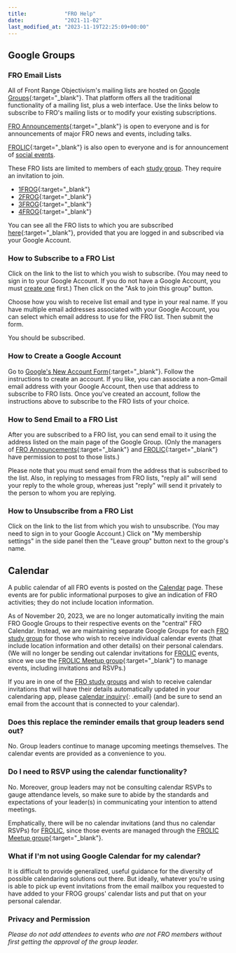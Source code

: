 ```yaml
---
title:            "FRO Help"
date:             "2021-11-02"
last_modified_at: "2023-11-19T22:25:09+00:00"
---
```


## Google Groups

### FRO Email Lists

All of Front Range Objectivism's mailing lists are hosted on [Google Groups](https://groups.google.com){:target="&lowbar;blank"}. That platform offers all the traditional functionality of a mailing list, plus a web interface. Use the links below to subscribe to FRO's mailing lists or to modify your existing subscriptions.

[FRO Announcements](http://groups.google.com/group/fro-frost){:target="&lowbar;blank"} is open to everyone and is for announcements of major FRO news and events, including talks.

[FROLIC](https://groups.google.com/g/fro-frolic){:target="&lowbar;blank"} is also open to everyone and is for announcement of [social events](/social-events/).

These FRO lists are limited to members of each [study group](/study-groups). They require an invitation to join.
* [1FROG](http://groups.google.com/group/fro-1frog){:target="&lowbar;blank"}
* [2FROG](http://groups.google.com/group/fro-2frog){:target="&lowbar;blank"}
* [3FROG](http://groups.google.com/group/fro-3frog){:target="&lowbar;blank"}
* [4FROG](http://groups.google.com/group/fro-4frog){:target="&lowbar;blank"}

You can see all the FRO lists to which you are subscribed [here](https://groups.google.com){:target="&lowbar;blank"}, provided that you are logged in and subscribed via your Google Account.

### How to Subscribe to a FRO List

Click on the link to the list to which you wish to subscribe. (You may need to sign in to your Google Account. If you do not have a Google Account, you must [create one](#how-to-create-a-google-account) first.) Then click on the "Ask to join this group" button.

Choose how you wish to receive list email and type in your real name. If you have multiple email addresses associated with your Google Account, you can select which email address to use for the FRO list. Then submit the form.

You should be subscribed.

### How to Create a Google Account

Go to [Google's New Account Form](https://www.google.com/accounts/NewAccount){:target="&lowbar;blank"}. Follow the instructions to create an account. If you like, you can associate a non-Gmail email address with your Google Account, then use that address to subscribe to FRO lists. Once you've created an account, follow the instructions above to subscribe to the FRO lists of your choice.

### How to Send Email to a FRO List

After you are subscribed to a FRO list, you can send email to it using the address listed on the main page of the Google Group. (Only the managers of [FRO Announcements](http://groups.google.com/group/fro-frost){:target="&lowbar;blank"} and [FROLIC](https://groups.google.com/g/fro-frolic){:target="&lowbar;blank"} have permission to post to those lists.)

Please note that you must send email from the address that is subscribed to the list. Also, in replying to messages from FRO lists, "reply all" will send your reply to the whole group, whereas just "reply" will send it privately to the person to whom you are replying.

### How to Unsubscribe from a FRO List

Click on the link to the list from which you wish to unsubscribe. (You may need to sign in to your Google Account.) Click on "My membership settings" in the side panel then the "Leave group" button next to the group's name.

## Calendar

A public calendar of all FRO events is posted on the [Calendar](/calendar/) page. These events are for public informational purposes to give an indication of FRO activities; they do not include location information.

As of November 20, 2023, we are no longer automatically inviting the main FRO Google Groups to their respective events on the "central" FRO Calendar. Instead, we are maintaining separate Google Groups for each [FRO study group](/study-groups/) for those who wish to receive individual calendar events (that include location information and other details) on their personal calendars. (We will no longer be sending out calendar invitations for [FROLIC](/social-events/) events, since we use the [FROLIC Meetup group](https://www.meetup.com/FROLIC-Denver/){:target="&lowbar;blank"} to manage events, including invitations and RSVPs.)

If you are in one of the [FRO study groups](/study-groups/) and wish to receive calendar invitations that will have their details automatically updated in your calendaring app, please [calendar inquiry](){: .email} (and be sure to send an email from the account that is connected to your calendar).

### Does this replace the reminder emails that group leaders send out?

No. Group leaders continue to manage upcoming meetings themselves. The calendar events are provided as a convenience to you.

### Do I need to RSVP using the calendar functionality?

No. Moreover, group leaders may not be consulting calendar RSVPs to gauge attendance levels, so make sure to abide by the standards and expectations of your leader(s) in communicating your intention to attend meetings.

Emphatically, there will be no calendar invitations (and thus no calendar RSVPs) for [FROLIC](/social-events/), since those events are managed through the [FROLIC Meetup group](https://www.meetup.com/FROLIC-Denver/){:target="&lowbar;blank"}.

### What if I'm not using Google Calendar for my calendar?

It is difficult to provide generalized, useful guidance for the diversity of possible calendaring solutions out there. But ideally, whatever you're using is able to pick up event invitations from the email mailbox you requested to have added to your FROG groups' calendar lists and put that on your personal calendar.

### Privacy and Permission

_Please do not add attendees to events who are not FRO members without first getting the approval of the group leader._
